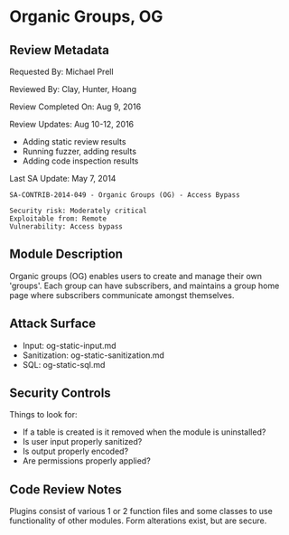 # Organic Groups, OG

## Review Metadata

Requested By: Michael Prell

Reviewed By: Clay, Hunter, Hoang

Review Completed On: Aug 9, 2016

Review Updates: Aug 10-12, 2016

- Adding static review results
- Running fuzzer, adding results
- Adding code inspection results

Last SA Update: May 7, 2014

	SA-CONTRIB-2014-049 - Organic Groups (OG) - Access Bypass

	Security risk: Moderately critical
	Exploitable from: Remote
	Vulnerability: Access bypass


## Module Description

Organic groups (OG) enables users to create and manage their own 'groups'.
Each group can have subscribers, and maintains a group home page where
subscribers communicate amongst themselves.


## Attack Surface

- Input: og-static-input.md
- Sanitization: og-static-sanitization.md
- SQL: og-static-sql.md


## Security Controls

Things to look for:

- If a table is created is it removed when the module is uninstalled?
- Is user input properly sanitized?
- Is output properly encoded?
- Are permissions properly applied?


## Code Review Notes

Plugins consist of various 1 or 2 function files and some classes to use functionality
of other modules. Form alterations exist, but are secure.
